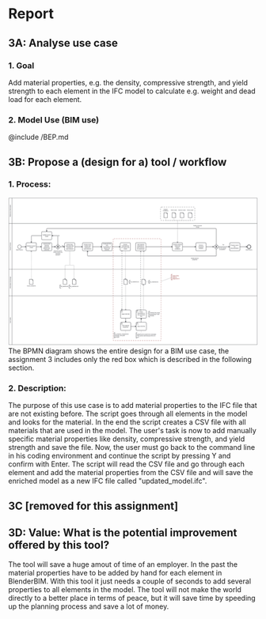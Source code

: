# Report
## 3A: Analyse use case
### 1. Goal
Add material properties, e.g. the density, compressive strength, and yield strength to each element in the IFC model to calculate e.g. weight and dead load for each element.
### 2. Model Use (BIM use)
@include /BEP.md
## 3B: Propose a (design for a) tool / workflow
### 1. Process: 
![BPMN Use Case](BPMN_Group_20_A3.svg)
The BPMN diagram shows the entire design for a BIM use case, the assignment 3 includes only the red box which is described in the following section.
### 2. Description:
The purpose of this use case is to add material properties to the IFC file that are not existing before. The script goes through all elements in the model and looks for the material. In the end the script creates a CSV file with all materials that are used in the model. The user's task is now to add manually specific material properties like density, compressive strength, and yield strength and save the file. 
Now, the user must go back to the command line in his coding environment and continue the script by pressing Y and confirm with Enter. 
The script will read the CSV file and go through each element and add the material properties from the CSV file and will save the enriched model as a new IFC file called "updated_model.ifc".
## 3C [removed for this assignment]
## 3D: Value: What is the potential improvement offered by this tool?
The tool will save a huge amout of time of an employer. In the past the material properties have to be added by hand for each element in BlenderBIM. With this tool it just needs a couple of seconds to add several properties to all elements in the model.
The tool will not make the world directly to a better place in terms of peace, but it will save time by speeding up the planning process and save a lot of money.
